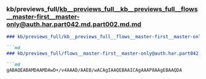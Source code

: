 ### kb/previews_full/kb__previews_full__kb__previews_full__flows__master-first__master-only@auth.har.part042.md.part002.md.md

```md
### kb/previews_full/kb__previews_full__flows__master-first__master-only@auth.har.part042.md.part002.md

```md
### kb/previews_full/flows__master-first__master-only@auth.har.part042.md (part 002)

```md
gABAQEABAMDAAMDAwD+/v4AAAD/AAEB/wACAgIAAQEBAAICAgAAAP8AAgEBAAQDA
```

```

```

```
